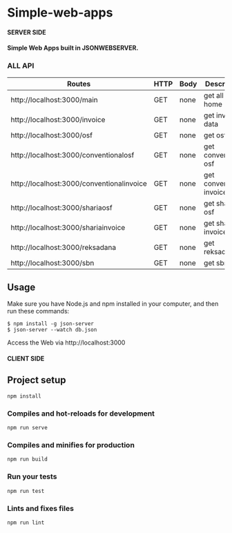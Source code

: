 # Simple-web-apps

#### SERVER SIDE
#### Simple Web Apps built in JSONWEBSERVER.

### ALL API
Routes | HTTP | Body | Description |
------ | ---- | ---- | ----------- |
http://localhost:3000/main | GET | none | get all data home 
http://localhost:3000/invoice | GET | none | get invoice data 
http://localhost:3000/osf | GET | none | get osf data
http://localhost:3000/conventionalosf | GET | none | get conventional osf
http://localhost:3000/conventionalinvoice | GET | none | get conventional invoice
http://localhost:3000/shariaosf | GET | none | get sharia osf
http://localhost:3000/shariainvoice | GET | none | get sharia invoice
http://localhost:3000/reksadana | GET | none | get reksadana
http://localhost:3000/sbn | GET | none | get sbn



## Usage
 Make sure you have Node.js and npm installed in your computer, and then run these commands:
 ```
 $ npm install -g json-server
 $ json-server --watch db.json
 ```

 Access the Web via http://localhost:3000

#### CLIENT SIDE

## Project setup
```
npm install
```

### Compiles and hot-reloads for development
```
npm run serve
```

### Compiles and minifies for production
```
npm run build
```

### Run your tests
```
npm run test
```

### Lints and fixes files
```
npm run lint
```


